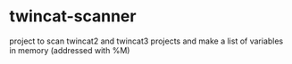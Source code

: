 # twincat-scanner
project to scan twincat2 and twincat3 projects and make a list of variables in memory (addressed with %M)
